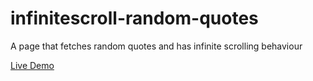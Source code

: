 # infinitescroll-random-quotes
A page that fetches random quotes and has infinite scrolling behaviour 

[Live Demo](https://muraty26.github.io/infinitescroll-random-quotes/)
